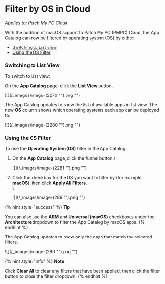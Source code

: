 # Filter by OS in Cloud

_Applies to: Patch My PC Cloud_

With the addition of macOS support to Patch My PC (PMPC) Cloud, the App Catalog can now be filtered by operating system (OS) by either:

* [Switching to List view](filter-by-os-in-cloud.md#switching-to-list-view)
* [Using the OS Filter](filter-by-os-in-cloud.md#using-the-os-filter)

### Switching to List View

To switch to List view:

On the **App Catalog** page, click the **List View** button.

![](/_images/image-(2279 "").png "")

The App Catalog updates to show the list of available apps in list view. The new **OS** column shows which operating systems each app can be deployed to.

![](/_images/image-(2280 "").png "")

### Using the OS Filter

To use the **Operating System (OS)** filter in the App Catalog:

1.  On the **App Catalog** page, click the funnel button.\


    ![](/_images/image-(2281 "").png "")


2.  Click the checkbox for the OS you want to filter by (for example **macOS**), then click **Apply All Filters**.\
    \


    ![](/_images/image-(289 "").png "")

{% hint style="success" %}
**Tip**

You can also use the **ARM** and **Universal (macOS)** checkboxes under the **Architecture** dropdown to filter the App Catalog by macOS apps.
{% endhint %}

The App Catalog updates to show only the apps that match the selected filters.

![](/_images/image-(290 "").png "")

{% hint style="info" %}
**Note**

Click **Clear All** to clear any filters that have been applied, then click the filter button to close the filter dropdown.
{% endhint %}
